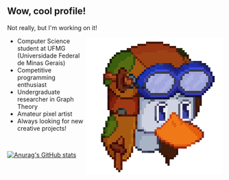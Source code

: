 ## Wow, cool profile!

Not really, but I'm working on it!

<p>
  <img align="right" src="https://github.com/matp30/matp30/blob/38f728673d89795da8fd38782b738718d8b61616/ProfileImage.png" />
</p>

- Computer Science student at UFMG (Universidade Federal de Minas Gerais)
- Competitive programming enthusiast
- Undergraduate researcher in Graph Theory
- Amateur pixel artist
- Always looking for new creative projects!

<br/>

[![Anurag's GitHub stats](https://github-readme-stats.vercel.app/api?username=matp30&theme=dark)](https://github.com/anuraghazra/github-readme-stats)
